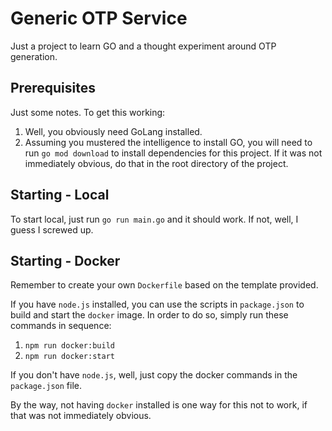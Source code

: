 # Generic OTP Service
Just a project to learn GO and a thought experiment around OTP generation.

## Prerequisites

Just some notes. To get this working:

1. Well, you obviously need GoLang installed.
2. Assuming you mustered the intelligence to install GO, you will need to run `go mod download` to install dependencies for this project. If it was not immediately obvious, do that in the root directory of the project.

## Starting - Local

To start local, just run `go run main.go` and it should work. If not, well, I guess I screwed up.

## Starting - Docker

Remember to create your own `Dockerfile` based on the template provided.  

If you have `node.js` installed, you can use the scripts in `package.json` to build and start the `docker` image. In order to do so, simply run these commands in sequence:

1. `npm run docker:build`
1. `npm run docker:start`

If you don't have `node.js`, well, just copy the docker commands in the `package.json` file.

By the way, not having `docker` installed is one way for this not to work, if that was not immediately obvious.
